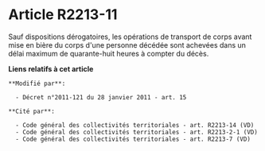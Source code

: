 # Article R2213-11

Sauf dispositions dérogatoires, les opérations de transport de corps avant mise en bière du corps d'une personne décédée sont
achevées dans un délai maximum de quarante-huit heures à compter du décès.

**Liens relatifs à cet article**

	**Modifié par**:

	  - Décret n°2011-121 du 28 janvier 2011 - art. 15

	**Cité par**:

	  - Code général des collectivités territoriales - art. R2213-14 (VD)
	  - Code général des collectivités territoriales - art. R2213-2-1 (VD)
	  - Code général des collectivités territoriales - art. R2213-7 (VD)
